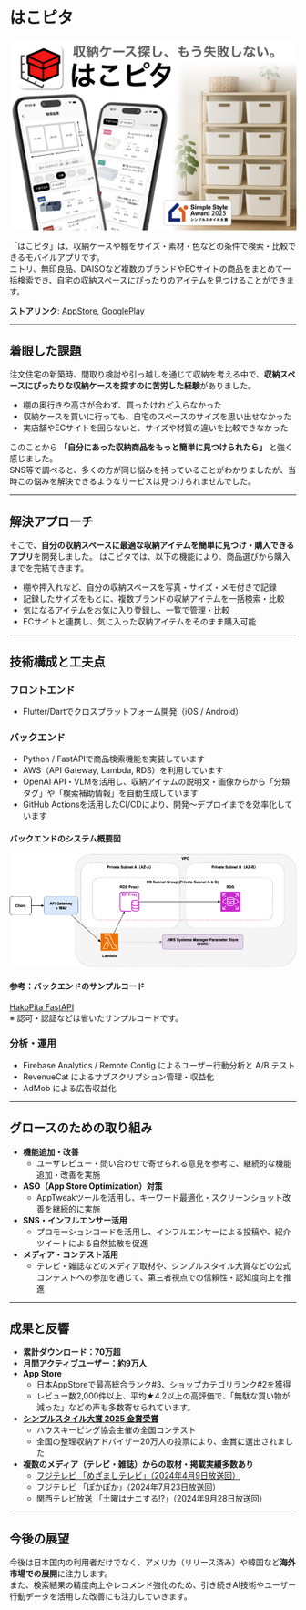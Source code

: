 # はこピタ

![link](/content/assets/hakopita_image.png)
<!-- <img src="assets/hakopita_image.png" alt="はこピタアプリの画像" width="800"> -->

「はこピタ」は、収納ケースや棚をサイズ・素材・色などの条件で検索・比較できるモバイルアプリです。  
ニトリ、無印良品、DAISOなど複数のブランドやECサイトの商品をまとめて一括検索でき、自宅の収納スペースにぴったりのアイテムを見つけることができます。

**ストアリンク**: [AppStore](https://apps.apple.com/jp/app/id1644135792), [GooglePlay](https://play.google.com/store/apps/details?id=net.ddns.rtapps.hako_pita)

---

## 着眼した課題

注文住宅の新築時、間取り検討や引っ越しを通じて収納を考える中で、**収納スペースにぴったりな収納ケースを探すのに苦労した経験**がありました。
- 棚の奥行きや高さが合わず、買ったけれど入らなかった
- 収納ケースを買いに行っても、自宅のスペースのサイズを思い出せなかった
- 実店舗やECサイトを回らないと、サイズや材質の違いを比較できなかった

このことから **「自分にあった収納商品をもっと簡単に見つけられたら」** と強く感じました。  
SNS等で調べると、多くの方が同じ悩みを持っていることがわかりましたが、当時この悩みを解決できるようなサービスは見つけられませんでした。  

---

## 解決アプローチ

そこで、**自分の収納スペースに最適な収納アイテムを簡単に見つけ・購入できるアプリ**を開発しました。
はこピタでは、以下の機能により、商品選びから購入までを完結できます。
- 棚や押入れなど、自分の収納スペースを写真・サイズ・メモ付きで記録
- 記録したサイズをもとに、複数ブランドの収納アイテムを一括検索・比較
- 気になるアイテムをお気に入り登録し、一覧で管理・比較
- ECサイトと連携し、気に入った収納アイテムをそのまま購入可能

---

## 技術構成と工夫点

### フロントエンド
- Flutter/Dartでクロスプラットフォーム開発（iOS / Android）

### バックエンド
- Python / FastAPIで商品検索機能を実装しています
- AWS（API Gateway, Lambda, RDS）を利用しています
- OpenAI API・VLMを活用し、収納アイテムの説明文・画像からから「分類タグ」や「検索補助情報」を自動生成しています
- GitHub Actionsを活用したCI/CDにより、開発〜デプロイまでを効率化しています

#### バックエンドのシステム概要図
![link](/content/assets/aws_serverless_architecture.drawio.png)

#### 参考：バックエンドのサンプルコード ###
[HakoPita FastAPI](https://github.com/remma-takeuchi/hakopita_fast_api)  
※ 認可・認証などは省いたサンプルコードです。

### 分析・運用
- Firebase Analytics / Remote Config によるユーザー行動分析と A/B テスト
- RevenueCat によるサブスクリプション管理・収益化
- AdMob による広告収益化

---

## グロースのための取り組み

- **機能追加・改善**
  - ユーザレビュー・問い合わせで寄せられる意見を参考に、継続的な機能追加・改善を実施
- **ASO（App Store Optimization）対策**
  - AppTweakツールを活用し、キーワード最適化・スクリーンショット改善を継続的に実施
- **SNS・インフルエンサー活用**
  - プロモーションコードを活用し、インフルエンサーによる投稿や、紹介ツイートによる自然拡散を促進
- **メディア・コンテスト活用**
  - テレビ・雑誌などのメディア取材や、シンプルスタイル大賞などの公式コンテストへの参加を通じて、第三者視点での信頼性・認知度向上を推進

---

## 成果と反響

- **累計ダウンロード：70万超**
- **月間アクティブユーザー：約9万人**
- **App Store**
  - 日本AppStoreで最高総合ランク#3、ショップカテゴリランク#2を獲得
  - レビュー数2,000件以上、平均★4.2以上の高評価で、「無駄な買い物が減った」などの声も多数寄せられています。
- **[シンプルスタイル大賞 2025 金賞受賞](https://housekeeping.or.jp/simple_style/simplestyle-2025/)**
  - ハウスキーピング協会主催の全国コンテスト
  - 全国の整理収納アドバイザー20万人の投票により、金賞に選出されました
- **複数のメディア（テレビ・雑誌）からの取材・掲載実績多数あり**
  - [フジテレビ 「めざましテレビ」（2024年4月9日放送回）](https://mezamashi.media/articles/-/6928)
  - フジテレビ 「ぽかぽか」（2024年7月23日放送回）
  - 関西テレビ放送 「土曜はナニする⁉」（2024年9月28日放送回）

---

## 今後の展望

今後は日本国内の利用者だけでなく、アメリカ（リリース済み）や韓国など**海外市場での展開**に注力します。  
また、検索結果の精度向上やレコメンド強化のため、引き続きAI技術やユーザー行動データを活用した改善にも注力していきます。
